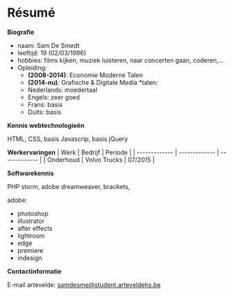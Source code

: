 # Résumé

**Biografie**
* naam: Sam De Smedt
* leeftijd: 19 (02/03/1996)
* hobbies: films kijken, muziek luisteren, naar concerten gaan, coderen,...
* Opleiding:
  * **(2008-2014)**: Economie Moderne Talen
  * **(2014-nu)**: Grafische & Digitale Media
*talen:
  * Nederlands: moedertaal
  * Engels: zeer goed
  * Frans: basis
  * Duits: basis
 	
**Kennis webtechnologieën**

HTML, CSS, basis Javascrip, basis jQuery

**Werkervaringen**
| Werk  | Bedrijf | Periode |
| ------------- | ------------- | ------------- |
| Onderhoud  | Volvo Trucks | 07/2015 |


**Softwarekennis**

PHP storm, adobe dreamweaver, brackets,

adobe:
* photoshop 
* illustrator
* after effects
* lightroom
* edge
* premiere
* indesign

**Contactinformatie**

E-mail artevelde: samdesme@student.arteveldehs.be
